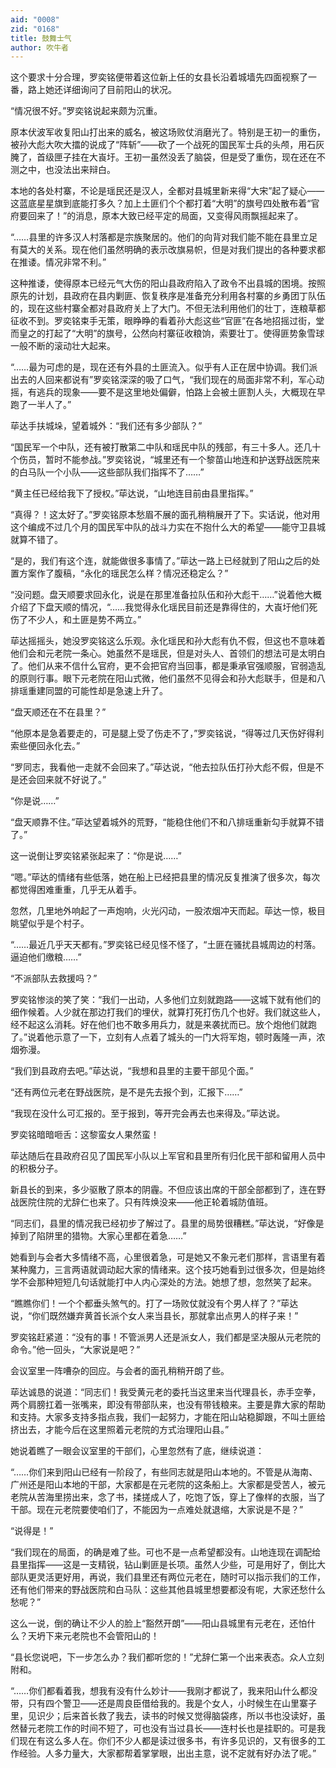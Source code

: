 ```yaml
---
aid: "0008"
zid: "0168"
title: 鼓舞士气
author: 吹牛者
---
```


这个要求十分合理，罗奕铭便带着这位新上任的女县长沿着城墙先四面视察了一番，路上她还详细询问了目前阳山的状况。

“情况很不好。”罗奕铭说起来颇为沉重。

原本伏波军收复阳山打出来的威名，被这场败仗消磨光了。特别是王初一的重伤，被孙大彪大吹大擂的说成了“阵斩”――砍了一个战死的国民军士兵的头颅，用石灰腌了，首级匣子挂在大崀圩。王初一虽然没丢了脑袋，但是受了重伤，现在还在不测之中，也没法出来辩白。

本地的各处村寨，不论是瑶民还是汉人，全都对县城里新来得“大宋”起了疑心――这蓝底星星旗到底能打多久？加上土匪们个个都打着“大明”的旗号四处散布着“官府要回来了！”的消息，原本大致已经平定的局面，又变得风雨飘摇起来了。

“……县里的许多汉人村落都是宗族聚居的。他们的向背对我们能不能在县里立足有莫大的关系。现在他们虽然明确的表示改旗易帜，但是对我们提出的各种要求都在推诿。情况非常不利。”

这种推诿，使得原本已经元气大伤的阳山县政府陷入了政令不出县城的困境。按照原先的计划，县政府在县内剿匪、恢复秩序是准备充分利用各村寨的乡勇团丁队伍的，现在这些村寨全都对县政府关上了大门。不但无法利用他们的壮丁，连粮草都征收不到。罗奕铭束手无策，眼睁睁的看着孙大彪这些“官匪”在各地招摇过街，堂而皇之的打起了“大明”的旗号，公然向村寨征收粮饷，索要壮丁。使得匪势象雪球一般不断的滚动壮大起来。

“……最为可虑的是，现在还有外县的土匪流入。似乎有人正在居中协调。我们派出去的人回来都说有”罗奕铭深深的吸了口气，“我们现在的局面非常不利，军心动摇，有逃兵的现象――要不是这里地处偏僻，怕路上会被土匪割人头，大概现在早跑了一半人了。”

荜达手扶城垛，望着城外：“我们还有多少部队？”

“国民军一个中队，还有被打散第二中队和瑶民中队的残部，有三十多人。还几十个伤员，暂时不能参战。”罗奕铭说，“城里还有一个黎苗山地连和护送野战医院来的白马队一个小队――这些部队我们指挥不了……”

“黄主任已经给我下了授权。”荜达说，“山地连目前由县里指挥。”

“真得？！这太好了。”罗奕铭原本愁眉不展的面孔稍稍展开了下。实话说，他对用这个编成不过几个月的国民军中队的战斗力实在不抱什么大的希望――能守卫县城就算不错了。

“是的，我们有这个连，就能做很多事情了。”荜达一路上已经就到了阳山之后的处置方案作了腹稿，“永化的瑶民怎么样？情况还稳定么？”

“没问题。盘天顺要求回永化，说是在那里准备拉队伍和孙大彪干……”说着他大概介绍了下盘天顺的情况，“……我觉得永化瑶民目前还是靠得住的，大崀圩他们死伤了不少人，和土匪是势不两立。”

荜达摇摇头，她没罗奕铭这么乐观。永化瑶民和孙大彪有仇不假，但这也不意味着他们会和元老院一条心。她虽然不是瑶民，但是对头人、首领们的想法可是太明白了。他们从来不信什么官府，更不会把官府当回事，都是秉承官强顺服，官弱造乱的原则行事。眼下元老院在阳山式微，他们虽然不见得会和孙大彪联手，但是和八排瑶重建同盟的可能性却是急速上升了。

“盘天顺还在不在县里？”

“他原本是急着要走的，可是腿上受了伤走不了，”罗奕铭说，“得等过几天伤好得利索些便回永化去。”

“罗同志，我看他一走就不会回来了。”荜达说，“他去拉队伍打孙大彪不假，但是不是还会回来就不好说了。”

“你是说……”

“盘天顺靠不住。”荜达望着城外的荒野，“能稳住他们不和八排瑶重新勾手就算不错了。”

这一说倒让罗奕铭紧张起来了：“你是说……”

“嗯。”荜达的情绪有些低落，她在船上已经把县里的情况反复推演了很多次，每次都觉得困难重重，几乎无从着手。

忽然，几里地外响起了一声炮响，火光闪动，一股浓烟冲天而起。荜达一惊，极目眺望似乎是个村子。

“……最近几乎天天都有。”罗奕铭已经见怪不怪了，“土匪在骚扰县城周边的村落。逼迫他们缴粮……”

“不派部队去救援吗？”

罗奕铭惨淡的笑了笑：“我们一出动，人多他们立刻就跑路――这城下就有他们的细作候着。人少就在那边打我们的埋伏，就算打死打伤几个也好。我们就这些人，经不起这么消耗。好在他们也不敢多用兵力，就是来袭扰而已。放个炮他们就跑了。”说着他示意了一下，立刻有人点着了城头的一门大将军炮，顿时轰隆一声，浓烟弥漫。

“我们到县政府去吧。”荜达说，“我想和县里的主要干部见个面。”

“还有两位元老在野战医院，是不是先去报个到，汇报下……”

“我现在没什么可汇报的。至于报到，等开完会再去也来得及。”荜达说。

罗奕铭暗暗咂舌：这黎蛮女人果然蛮！

荜达随后在县政府召见了国民军小队以上军官和县里所有归化民干部和留用人员中的积极分子。

新县长的到来，多少驱散了原本的阴霾。不但应该出席的干部全部都到了，连在野战医院住院的尤辞仁也来了。只有阵焕没来――他正轮着城防值班。

“同志们，县里的情况我已经初步了解过了。县里的局势很糟糕。”荜达说，“好像是掉到了陷阱里的猎物。大家心里都在着急……”

她看到与会者大多情绪不高，心里很着急，可是她又不象元老们那样，言语里有着某种魔力，三言两语就调动起大家的情绪来。这个技巧她看到过很多次，但是始终学不会那种短短几句话就能打中人内心深处的方法。她想了想，忽然笑了起来。

“瞧瞧你们！一个个都垂头煞气的。打了一场败仗就没有个男人样了？”荜达说，“你们既然嫌弃黄首长派个女人来当县长，那就拿出点男人的样子来！”

罗奕铭赶紧道：“没有的事！不管派男人还是派女人，我们都是坚决服从元老院的命令。”他一回头，“大家说是吧？”

会议室里一阵嘈杂的回应。与会者的面孔稍稍开朗了些。

荜达诚恳的说道：“同志们！我受黄元老的委托当这里来当代理县长，赤手空拳，两个肩膀扛着一张嘴来，即没有带部队来，也没有带钱粮来。主要是靠大家的帮助和支持。大家多支持多指点我，我们一起努力，才能在阳山站稳脚跟，不叫土匪给挤出去，才能今后在这里照着元老院的方式治理阳山县。”

她说着瞧了一眼会议室里的干部们，心里忽然有了底，继续说道：

“……你们来到阳山已经有一阶段了，有些同志就是阳山本地的。不管是从海南、广州还是阳山本地的干部，大家都是在元老院的这条船上。大家都是受苦人，被元老院从苦海里捞出来，念了书，揉搓成人了，吃饱了饭，穿上了像样的衣服，当了干部。现在元老院要使咱们了，不能因为一点难处就退缩，大家说是不是？”

“说得是！”

“我们现在的局面，的确是难了些。可也不是一点希望都没有。山地连现在调配给县里指挥――这是一支精锐，钻山剿匪是长项。虽然人少些，可是用好了，倒比大部队更灵活更好用，再说，我们县里还有两位元老在，随时可以指示我们的工作，还有他们带来的野战医院和白马队：这些其他县城里想要都没有呢，大家还愁什么愁呢？”

这么一说，倒的确让不少人的脸上“豁然开朗”――阳山县城里有元老在，还怕什么？天坍下来元老院也不会管阳山的！

“县长您说吧，下一步怎么办？我们都听您的！”尤辞仁第一个出来表态。众人立刻附和。

“……你们都看着我，想我有没有什么妙计――我刚才都说了，我来阳山什么都没带，只有四个警卫――还是周良臣借给我的。我是个女人，小时候生在山里寨子里，见识少；后来首长救了我去，读书的时候又觉得脑袋疼，所以书也没读好，虽然替元老院工作的时间不短了，可也没有当过县长――连村长也是挂职的。可是我们现在有这么多人在。你们不少人都是读过很多书，有许多见识的，又有很多的工作经验。人多力量大，大家都帮着掌掌眼，出出主意，说不定就有好办法了呢。”
